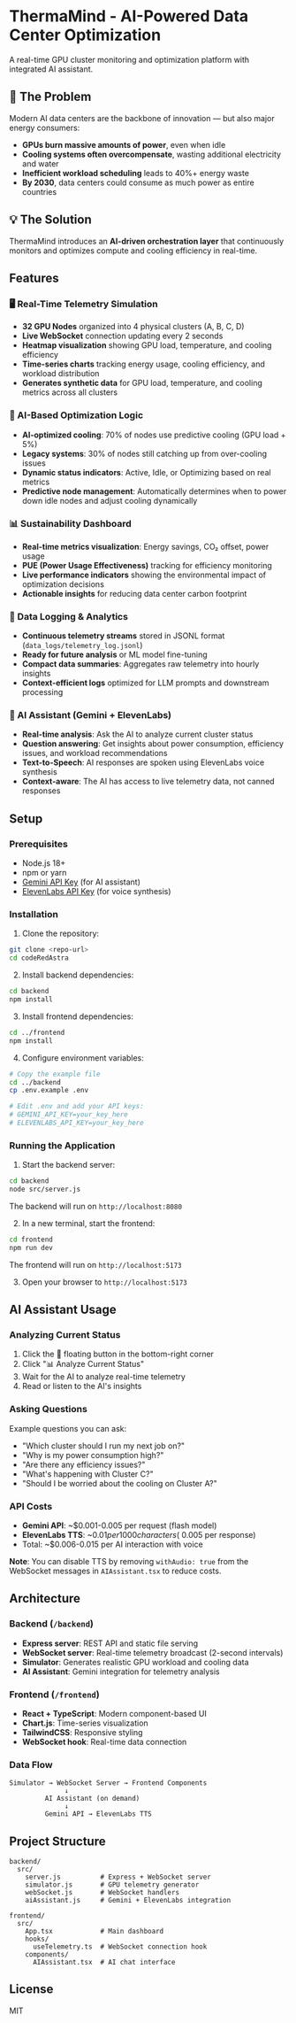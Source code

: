 # ThermaMind - AI-Powered Data Center Optimization

A real-time GPU cluster monitoring and optimization platform with integrated AI assistant.

## 🚀 The Problem

Modern AI data centers are the backbone of innovation — but also major energy consumers:

- **GPUs burn massive amounts of power**, even when idle
- **Cooling systems often overcompensate**, wasting additional electricity and water
- **Inefficient workload scheduling** leads to 40%+ energy waste
- **By 2030**, data centers could consume as much power as entire countries

## 💡 The Solution

ThermaMind introduces an **AI-driven orchestration layer** that continuously monitors and optimizes compute and cooling efficiency in real-time.

## Features

### 🖥️ Real-Time Telemetry Simulation
- **32 GPU Nodes** organized into 4 physical clusters (A, B, C, D)
- **Live WebSocket** connection updating every 2 seconds
- **Heatmap visualization** showing GPU load, temperature, and cooling efficiency
- **Time-series charts** tracking energy usage, cooling efficiency, and workload distribution
- **Generates synthetic data** for GPU load, temperature, and cooling metrics across all clusters

### 🧊 AI-Based Optimization Logic
- **AI-optimized cooling**: 70% of nodes use predictive cooling (GPU load + 5%)
- **Legacy systems**: 30% of nodes still catching up from over-cooling issues
- **Dynamic status indicators**: Active, Idle, or Optimizing based on real metrics
- **Predictive node management**: Automatically determines when to power down idle nodes and adjust cooling dynamically

### 📊 Sustainability Dashboard
- **Real-time metrics visualization**: Energy savings, CO₂ offset, power usage
- **PUE (Power Usage Effectiveness)** tracking for efficiency monitoring
- **Live performance indicators** showing the environmental impact of optimization decisions
- **Actionable insights** for reducing data center carbon footprint

### 📁 Data Logging & Analytics
- **Continuous telemetry streams** stored in JSONL format (`data_logs/telemetry_log.jsonl`)
- **Ready for future analysis** or ML model fine-tuning
- **Compact data summaries**: Aggregates raw telemetry into hourly insights
- **Context-efficient logs** optimized for LLM prompts and downstream processing

### 🤖 AI Assistant (Gemini + ElevenLabs)
- **Real-time analysis**: Ask the AI to analyze current cluster status
- **Question answering**: Get insights about power consumption, efficiency issues, and workload recommendations
- **Text-to-Speech**: AI responses are spoken using ElevenLabs voice synthesis
- **Context-aware**: The AI has access to live telemetry data, not canned responses

## Setup

### Prerequisites
- Node.js 18+
- npm or yarn
- [Gemini API Key](https://aistudio.google.com/app/apikey) (for AI assistant)
- [ElevenLabs API Key](https://elevenlabs.io/app/settings/api-keys) (for voice synthesis)

### Installation

1. Clone the repository:
```bash
git clone <repo-url>
cd codeRedAstra
```

2. Install backend dependencies:
```bash
cd backend
npm install
```

3. Install frontend dependencies:
```bash
cd ../frontend
npm install
```

4. Configure environment variables:
```bash
# Copy the example file
cd ../backend
cp .env.example .env

# Edit .env and add your API keys:
# GEMINI_API_KEY=your_key_here
# ELEVENLABS_API_KEY=your_key_here
```

### Running the Application

1. Start the backend server:
```bash
cd backend
node src/server.js
```
The backend will run on `http://localhost:8080`

2. In a new terminal, start the frontend:
```bash
cd frontend
npm run dev
```
The frontend will run on `http://localhost:5173`

3. Open your browser to `http://localhost:5173`

## AI Assistant Usage

### Analyzing Current Status
1. Click the 🤖 floating button in the bottom-right corner
2. Click "📊 Analyze Current Status"
3. Wait for the AI to analyze real-time telemetry
4. Read or listen to the AI's insights

### Asking Questions
Example questions you can ask:
- "Which cluster should I run my next job on?"
- "Why is my power consumption high?"
- "Are there any efficiency issues?"
- "What's happening with Cluster C?"
- "Should I be worried about the cooling on Cluster A?"

### API Costs
- **Gemini API**: ~$0.001-0.005 per request (flash model)
- **ElevenLabs TTS**: ~$0.01 per 1000 characters (~$0.005 per response)
- Total: ~$0.006-0.015 per AI interaction with voice

**Note**: You can disable TTS by removing `withAudio: true` from the WebSocket messages in `AIAssistant.tsx` to reduce costs.

## Architecture

### Backend (`/backend`)
- **Express server**: REST API and static file serving
- **WebSocket server**: Real-time telemetry broadcast (2-second intervals)
- **Simulator**: Generates realistic GPU workload and cooling data
- **AI Assistant**: Gemini integration for telemetry analysis

### Frontend (`/frontend`)
- **React + TypeScript**: Modern component-based UI
- **Chart.js**: Time-series visualization
- **TailwindCSS**: Responsive styling
- **WebSocket hook**: Real-time data connection

### Data Flow
```
Simulator → WebSocket Server → Frontend Components
              ↓
         AI Assistant (on demand)
              ↓
         Gemini API → ElevenLabs TTS
```

## Project Structure
```
backend/
  src/
    server.js          # Express + WebSocket server
    simulator.js       # GPU telemetry generator
    webSocket.js       # WebSocket handlers
    aiAssistant.js     # Gemini + ElevenLabs integration
    
frontend/
  src/
    App.tsx            # Main dashboard
    hooks/
      useTelemetry.ts  # WebSocket connection hook
    components/
      AIAssistant.tsx  # AI chat interface
```

## License
MIT
